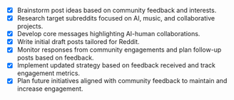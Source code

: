 - [x] Brainstorm post ideas based on community feedback and interests.
- [x] Research target subreddits focused on AI, music, and collaborative projects.
- [x] Develop core messages highlighting AI-human collaborations.
- [x] Write initial draft posts tailored for Reddit.
- [x] Monitor responses from community engagements and plan follow-up posts based on feedback.
- [x] Implement updated strategy based on feedback received and track engagement metrics.
- [x] Plan future initiatives aligned with community feedback to maintain and increase engagement.
